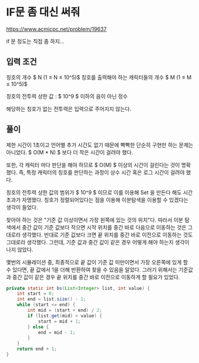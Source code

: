 # IF문 좀 대신 써줘

https://www.acmicpc.net/problem/19637

if 문 정도는 직접 좀 하지...

## 입력 조건

칭호의 개수 $ N (1 ≤ N ≤ 10^5)$
칭호를 출력해야 하는 캐릭터들의 개수 $ M (1 ≤ M ≤ 10^5)$ 

칭호의 전투력 상한 값 : $ 10^9 $ 이하의 음이 아닌 정수

해당하는 칭호가 없는 전투력은 입력으로 주어지지 않는다.

## 풀이

제한 시간이 1초이고 언어별 추가 시간도 없기 때문에 빡빡한 단순히 구현만 하는 문제는 아니었다. $ O(M * N) $ 보다 더 작은 시간이 걸려야 했다. 

또한, 각 캐릭터 마다 판단을 해야 하므로 $ O(M) $ 이상의 시간이 걸린다는 것이 명확했다. 즉, 특정 캐릭터의 칭호를 판단하는 과정이 상수 시간 혹은 로그 시간이 걸려야 했다. 

칭호의 전투력 상한 값의 범위가 $ 10^9 $ 이므로 이를 이용해 Set 을 만든다 해도 시간 초과가 자명했다. 칭호가 정렬되어있다는 점을 이용해 이분탐색을 이용할 수 있겠다는 생각이 들었다.

찾아야 하는 것은 "기준 값 이상이면서 가장 왼쪽에 있는 것의 위치"다. 따라서 이분 탐색에서 중간 값이 기준 값보다 작으면 시작 위치를 중간 바로 다음으로 이동하는 것은 그대로라 생각했다. 반대로 기준 값보다 크면 끝 위치를 중간 바로 이전으로 이동하는 것도 그대로라 생각했다. 그런데, 기준 값과 중간 값이 같은 경우 어떻게 해야 하는지 생각이 나지 않았다.

몇번의 시뮬레이션 중, 최종적으로 끝 값이 기준 값 미만이면서 가장 오른쪽에 있게 할 수 있다면, 끝 값에서 1을 더해 반환하여 찾을 수 있음을 알았다. 그러기 위해서는 기준값과 중간 값이 같은 경우 끝 위치를 중간 바로 이전으로 이동하게 할 필요가 있었다.

```Java
private static int bs(List<Integer> list, int value) {
    int start = 0;
    int end = list.size() - 1;
    while (start <= end) {
        int mid = (start + end) / 2;
        if (list.get(mid) < value) {
            start = mid + 1;
        } else {
            end = mid - 1;
        }
    }
    return end + 1;
}
```